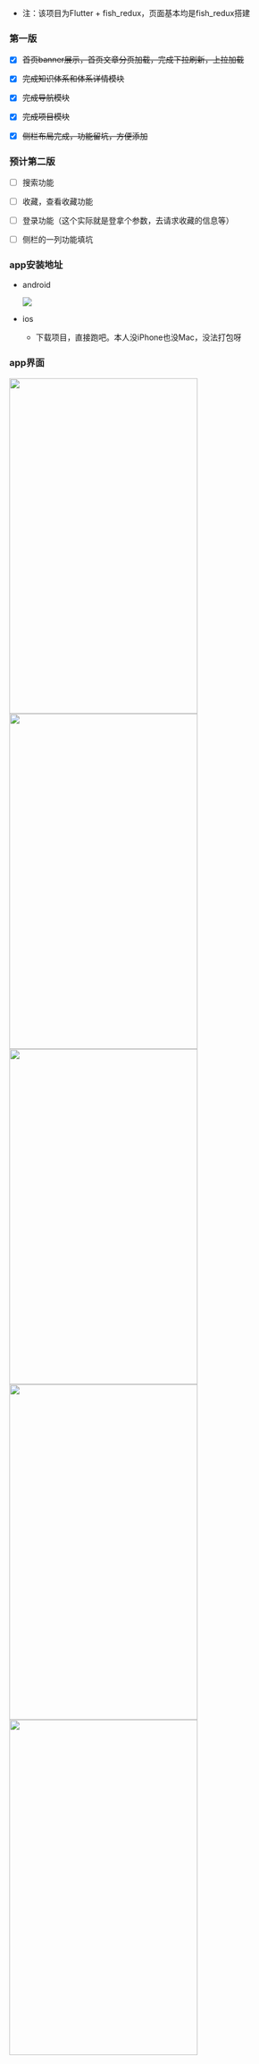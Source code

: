 - 注：该项目为Flutter + fish_redux，页面基本均是fish_redux搭建

### 第一版

- [x] ~~首页banner展示，首页文章分页加载，完成下拉刷新，上拉加载~~
- [x] ~~完成知识体系和体系详情模块~~
- [x] ~~完成导航模块~~
- [x] ~~完成项目模块~~
- [x] ~~侧栏布局完成，功能留坑，方便添加~~



### 预计第二版

- [ ] 搜索功能

- [ ] 收藏，查看收藏功能

- [ ] 登录功能（这个实际就是登拿个参数，去请求收藏的信息等）

- [ ] 侧栏的一列功能填坑



### app安装地址

- android

  ![](https://raw.githubusercontent.com/CNAD666/MyData/master/pic/study/20200322172901.png)

- ios

  - 下载项目，直接跑吧。本人没iPhone也没Mac，没法打包呀

### app界面

<img src="https://raw.githubusercontent.com/CNAD666/MyData/master/pic/study/20200322180926.jpg" width = "337" height = "600" div align=left />

<img src="https://raw.githubusercontent.com/CNAD666/MyData/master/pic/study/20200322180842.jpg"  width = "337" height = "600" />

<img src="https://raw.githubusercontent.com/CNAD666/MyData/master/pic/study/20200322181013.jpg"  width = "337" height = "600" div align=left />

<img src="https://raw.githubusercontent.com/CNAD666/MyData/master/pic/study/20200322181047.jpg"  width = "337" height = "600" />

<img src="https://raw.githubusercontent.com/CNAD666/MyData/master/pic/study/20200322181115.jpg"  width = "337" height = "600" />